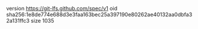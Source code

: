 version https://git-lfs.github.com/spec/v1
oid sha256:1e8de774e688d3e3faa163bec25a397190e80262ae40132aa0dbfa32a131ffc3
size 1035
